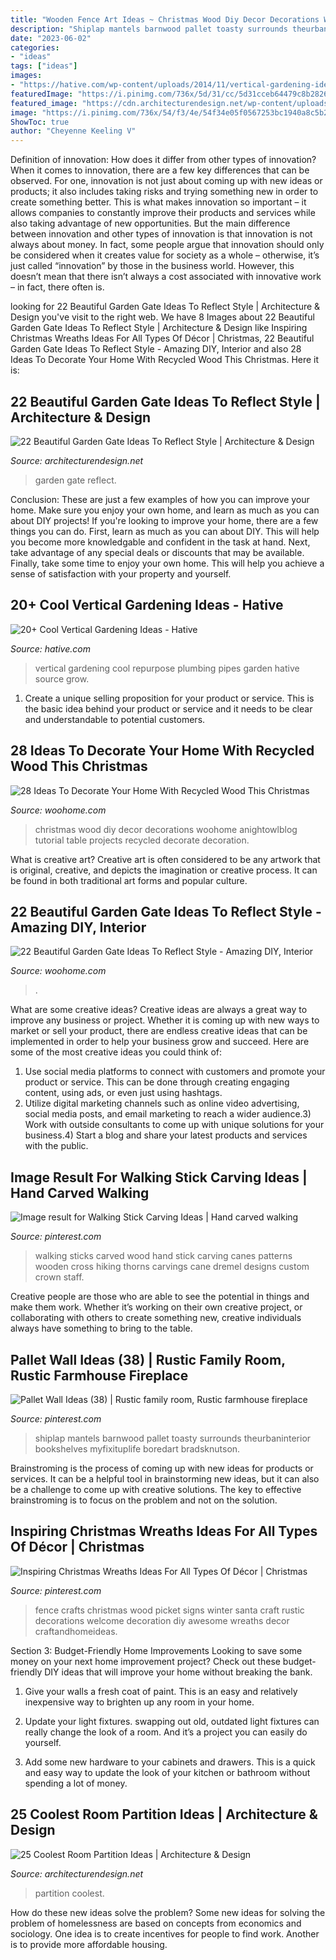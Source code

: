 ```yaml
---
title: "Wooden Fence Art Ideas ~ Christmas Wood Diy Decor Decorations Woohome Anightowlblog Tutorial Table Projects Recycled Decorate Decoration"
description: "Shiplap mantels barnwood pallet toasty surrounds theurbaninterior bookshelves myfixituplife boredart bradsknutson"
date: "2023-06-02"
categories:
- "ideas"
tags: ["ideas"]
images:
- "https://hative.com/wp-content/uploads/2014/11/vertical-gardening-ideas/10-vertical-gardening-repurpose-plumbing-pipes.jpg"
featuredImage: "https://i.pinimg.com/736x/5d/31/cc/5d31cceb64479c8b2826c330a488e738.jpg"
featured_image: "https://cdn.architecturendesign.net/wp-content/uploads/2014/08/garden-gate-4.jpg"
image: "https://i.pinimg.com/736x/54/f3/4e/54f34e05f0567253bc1940a8c5b2db7c.jpg"
ShowToc: true
author: "Cheyenne Keeling V"
---
```



Definition of innovation: How does it differ from other types of innovation?
When it comes to innovation, there are a few key differences that can be observed. For one, innovation is not just about coming up with new ideas or products; it also includes taking risks and trying something new in order to create something better. This is what makes innovation so important – it allows companies to constantly improve their products and services while also taking advantage of new opportunities.
But the main difference between innovation and other types of innovation is that innovation is not always about money. In fact, some people argue that innovation should only be considered when it creates value for society as a whole – otherwise, it’s just called “innovation” by those in the business world. However, this doesn’t mean that there isn’t always a cost associated with innovative work – in fact, there often is.

	

		
looking for 22 Beautiful Garden Gate Ideas To Reflect Style | Architecture &amp; Design you've visit to the right web. We have 8 Images about 22 Beautiful Garden Gate Ideas To Reflect Style | Architecture &amp; Design like Inspiring Christmas Wreaths Ideas For All Types Of Décor | Christmas, 22 Beautiful Garden Gate Ideas To Reflect Style - Amazing DIY, Interior and also 28 Ideas To Decorate Your Home With Recycled Wood This Christmas. Here it is:
		
    
## 22 Beautiful Garden Gate Ideas To Reflect Style | Architecture &amp; Design

<img loading=lazy src="https://cdn.architecturendesign.net/wp-content/uploads/2014/08/garden-gate-4.jpg" onerror="this.onerror=null;this.src='https://tse3.mm.bing.net/th?id=OIP.v8dIWN7tgf6sMQfllyHVpAHaKw&amp;pid=15.1';" alt="22 Beautiful Garden Gate Ideas To Reflect Style | Architecture &amp; Design">

_Source: architecturendesign.net_

>garden gate reflect. 

	

Conclusion: These are just a few examples of how you can improve your home. Make sure you enjoy your own home, and learn as much as you can about DIY projects!
If you're looking to improve your home, there are a few things you can do. First, learn as much as you can about DIY. This will help you become more knowledgable and confident in the task at hand. Next, take advantage of any special deals or discounts that may be available. Finally, take some time to enjoy your own home. This will help you achieve a sense of satisfaction with your property and yourself.

    
## 20+ Cool Vertical Gardening Ideas - Hative

<img loading=lazy src="https://hative.com/wp-content/uploads/2014/11/vertical-gardening-ideas/10-vertical-gardening-repurpose-plumbing-pipes.jpg" onerror="this.onerror=null;this.src='https://tse4.mm.bing.net/th?id=OIP.BlaWur1EvgArNn6GIOGtwgHaJ4&amp;pid=15.1';" alt="20+ Cool Vertical Gardening Ideas - Hative">

_Source: hative.com_

>vertical gardening cool repurpose plumbing pipes garden hative source grow. 

	

1. Create a unique selling proposition for your product or service. This is the basic idea behind your product or service and it needs to be clear and understandable to potential customers. 

    
## 28 Ideas To Decorate Your Home With Recycled Wood This Christmas

<img loading=lazy src="http://www.woohome.com/wp-content/uploads/2015/12/Christmas-Decor-with-Wood-WooHome-28.jpg" onerror="this.onerror=null;this.src='https://tse4.mm.bing.net/th?id=OIP.NPpcTTLgr5XtO4qlGhRNXAHaLL&amp;pid=15.1';" alt="28 Ideas To Decorate Your Home With Recycled Wood This Christmas">

_Source: woohome.com_

>christmas wood diy decor decorations woohome anightowlblog tutorial table projects recycled decorate decoration. 

	

What is creative art?
Creative art is often considered to be any artwork that is original, creative, and depicts the imagination or creative process. It can be found in both traditional art forms and popular culture.

    
## 22 Beautiful Garden Gate Ideas To Reflect Style - Amazing DIY, Interior

<img loading=lazy src="https://www.woohome.com/wp-content/uploads/2014/03/garden-gate-10.jpg" onerror="this.onerror=null;this.src='https://tse1.mm.bing.net/th?id=OIP.qBda0-Vjd_bPaF8uKG3ExgHaLH&amp;pid=15.1';" alt="22 Beautiful Garden Gate Ideas To Reflect Style - Amazing DIY, Interior">

_Source: woohome.com_

>. 

	

What are some creative ideas?
Creative ideas are always a great way to improve any business or project. Whether it is coming up with new ways to market or sell your product, there are endless creative ideas that can be implemented in order to help your business grow and succeed. Here are some of the most creative ideas you could think of:
1) Use social media platforms to connect with customers and promote your product or service. This can be done through creating engaging content, using ads, or even just using hashtags.
2) Utilize digital marketing channels such as online video advertising, social media posts, and email marketing to reach a wider audience.3) Work with outside consultants to come up with unique solutions for your business.4) Start a blog and share your latest products and services with the public.

    
## Image Result For Walking Stick Carving Ideas | Hand Carved Walking

<img loading=lazy src="https://i.pinimg.com/736x/f1/eb/aa/f1ebaa1d3e1bfff0f304d59aa4d1041d.jpg" onerror="this.onerror=null;this.src='https://tse4.mm.bing.net/th?id=OIP.MXyYcNUGBK6uL_Ohqt5yYQHaLH&amp;pid=15.1';" alt="Image result for Walking Stick Carving Ideas | Hand carved walking">

_Source: pinterest.com_

>walking sticks carved wood hand stick carving canes patterns wooden cross hiking thorns carvings cane dremel designs custom crown staff. 

	

Creative people are those who are able to see the potential in things and make them work. Whether it’s working on their own creative project, or collaborating with others to create something new, creative individuals always have something to bring to the table.

    
## Pallet Wall Ideas (38) | Rustic Family Room, Rustic Farmhouse Fireplace

<img loading=lazy src="https://i.pinimg.com/736x/5d/31/cc/5d31cceb64479c8b2826c330a488e738.jpg" onerror="this.onerror=null;this.src='https://tse3.mm.bing.net/th?id=OIP.tCSz919fl_JNFMfNf9xHXAHaKC&amp;pid=15.1';" alt="Pallet Wall Ideas (38) | Rustic family room, Rustic farmhouse fireplace">

_Source: pinterest.com_

>shiplap mantels barnwood pallet toasty surrounds theurbaninterior bookshelves myfixituplife boredart bradsknutson. 

	

Brainstroming is the process of coming up with new ideas for products or services. It can be a helpful tool in brainstorming new ideas, but it can also be a challenge to come up with creative solutions. The key to effective brainstroming is to focus on the problem and not on the solution.

    
## Inspiring Christmas Wreaths Ideas For All Types Of Décor | Christmas

<img loading=lazy src="https://i.pinimg.com/736x/54/f3/4e/54f34e05f0567253bc1940a8c5b2db7c.jpg" onerror="this.onerror=null;this.src='https://tse2.mm.bing.net/th?id=OIP.-4hcOqOAZDwdNLFm4uj_BAHaJ3&amp;pid=15.1';" alt="Inspiring Christmas Wreaths Ideas For All Types Of Décor | Christmas">

_Source: pinterest.com_

>fence crafts christmas wood picket signs winter santa craft rustic decorations welcome decoration diy awesome wreaths decor craftandhomeideas. 

	

Section 3: Budget-Friendly Home Improvements
Looking to save some money on your next home improvement project? Check out these budget-friendly DIY ideas that will improve your home without breaking the bank.
1. Give your walls a fresh coat of paint. This is an easy and relatively inexpensive way to brighten up any room in your home.

2. Update your light fixtures. swapping out old, outdated light fixtures can really change the look of a room. And it’s a project you can easily do yourself.

3. Add some new hardware to your cabinets and drawers. This is a quick and easy way to update the look of your kitchen or bathroom without spending a lot of money.

    
## 25 Coolest Room Partition Ideas | Architecture &amp; Design

<img loading=lazy src="https://cdn.architecturendesign.net/wp-content/uploads/2014/08/951.jpg" onerror="this.onerror=null;this.src='https://tse1.mm.bing.net/th?id=OIP.l6uPWvwx0ulWGilhQm37mgHaLK&amp;pid=15.1';" alt="25 Coolest Room Partition Ideas | Architecture &amp; Design">

_Source: architecturendesign.net_

>partition coolest. 

	

How do these new ideas solve the problem?
Some new ideas for solving the problem of homelessness are based on concepts from economics and sociology. One idea is to create incentives for people to find work. Another is to provide more affordable housing.

